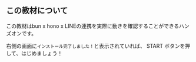 ## この教材について

この教材はbun x hono x LINEの連携を実際に動きを確認することができるハンズオンです。

右側の画面に`インストール完了しました！`と表示されていれば、
START ボタンを押して、はじめましょう！
